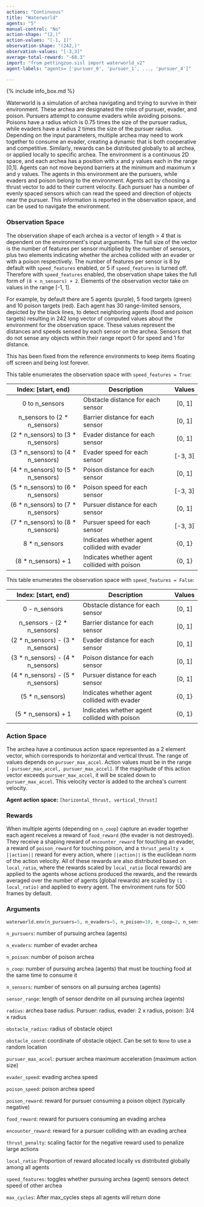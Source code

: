 ```yaml
---
actions: "Continuous"
title: "Waterworld"
agents: "5"
manual-control: "No"
action-shape: "(2,)"
action-values: "(-1, 1)"
observation-shape: "(242,)"
observation-values: "[-3,3]"
average-total-reward: "-68.3"
import: "from pettingzoo.sisl import waterworld_v2"
agent-labels: "agents= ['pursuer_0', 'pursuer_1', ..., 'pursuer_4']"

---
```


{% include info_box.md %}

Waterworld is a simulation of archea navigating and trying to survive in their environment. These archea are designated the roles of pursuer, evader, and poison. Pursuers attempt to consume evaders while avoiding poisons. Poisons have a radius which is 0.75 times the size of the pursuer radius, while evaders have a radius 2 times the size of the pursuer radius. Depending on the input parameters, multiple archea may need to work together to consume an evader, creating a dynamic that is both cooperative and competitive. Similarly, rewards can be distributed globally to all archea, or applied locally to specific archea. The environment is a continuous 2D space, and each archea has a position with x and y values each in the range [0,1]. Agents can not move beyond barriers at the minimum and maximum x and y values. The agents in this environment are the pursuers, while evaders and poison belong to the environment. Agents act by choosing a thrust vector to add to their current velocity. Each pursuer has a number of evenly spaced sensors which can read the speed and direction of objects near the pursuer. This information is reported in the observation space, and can be used to navigate the environment.

### Observation Space

The observation shape of each archea is a vector of length > 4 that is dependent on the environment's input arguments. The full size of the vector is the number of features per sensor multiplied by the number of sensors, plus two elements indicating whether the archea collided with an evader or with a poison respectively. The number of features per sensor is 8 by default with `speed_features` enabled, or 5 if `speed_features` is turned off. Therefore with `speed_features` enabled, the observation shape takes the full form of `(8 × n_sensors) + 2`. Elements of the observation vector take on values in the range [-1, 1]. 

For example, by default there are 5 agents (purple), 5 food targets (green) and 10 poison targets (red). Each agent has 30 range-limited sensors, depicted by the black lines, to detect neighboring agents (food and poison targets) resulting in 242 long vector of computed values about the environment for the observation space. These values represent the distances and speeds sensed by each sensor on the archea. Sensors that do not sense any objects within their range report 0 for speed and 1 for distance.

This has been fixed from the reference environments to keep items floating off screen and being lost forever.

This table enumerates the observation space with `speed_features = True`:

|        Index: [start, end)         | Description                                  | Values  |
| :--------------------------------: | -------------------------------------------- | :-----: |
|           0 to n_sensors           | Obstacle distance for each sensor            | [0, 1]  |
|    n_sensors to (2 * n_sensors)    | Barrier distance for each sensor             | [0, 1]  |
| (2 * n_sensors) to (3 * n_sensors) | Evader distance for each sensor              | [0, 1]  |
| (3 * n_sensors) to (4 * n_sensors) | Evader speed for each sensor                 | [-3, 3] |
| (4 * n_sensors) to (5 * n_sensors) | Poison distance for each sensor              | [0, 1]  |
| (5 * n_sensors) to (6 * n_sensors) | Poison speed for each sensor                 | [-3, 3] |
| (6 * n_sensors) to (7 * n_sensors) | Pursuer distance for each sensor             | [0, 1]  |
| (7 * n_sensors) to (8 * n_sensors) | Pursuer speed for each sensor                | [-3, 3] |
|           8 * n_sensors            | Indicates whether agent collided with evader | {0, 1}  |
|        (8 * n_sensors) + 1         | Indicates whether agent collided with poison | {0, 1}  |

This table enumerates the observation space with `speed_features = False`:

|        Index: [start, end)        | Description                                  | Values |
| :-------------------------------: | -------------------------------------------- | :----: |
|           0 - n_sensors           | Obstacle distance for each sensor            | [0, 1] |
|    n_sensors - (2 * n_sensors)    | Barrier distance for each sensor             | [0, 1] |
| (2 * n_sensors) - (3 * n_sensors) | Evader distance for each sensor              | [0, 1] |
| (3 * n_sensors) - (4 * n_sensors) | Poison distance for each sensor              | [0, 1] |
| (4 * n_sensors) - (5 * n_sensors) | Pursuer distance for each sensor             | [0, 1] |
|          (5 * n_sensors)          | Indicates whether agent collided with evader | {0, 1} |
|        (5 * n_sensors) + 1        | Indicates whether agent collided with poison | {0, 1} |

### Action Space

The archea have a continuous action space represented as a 2 element vector, which corresponds to horizontal and vertical thrust. The range of values depends on `pursuer_max_accel`.  Action values must be in the range `[-pursuer_max_accel, pursuer_max_accel]`. If the magnitude of this action vector exceeds `pursuer_max_accel`, it will be scaled down to `pursuer_max_accel`. This velocity vector is added to the archea's current velocity.

**Agent action space:** `[horizontal_thrust, vertical_thrust]`

### Rewards

When multiple agents (depending on `n_coop`) capture an evader together each agent receives a reward of `food_reward` (the evader is not destroyed). They receive a shaping reward of `encounter_reward` for touching an evader, a reward of `poison_reward` for touching poison, and a `thrust_penalty x ||action||` reward for every action, where `||action||` is the euclidean norm of the action velocity. All of these rewards are also distributed based on `local_ratio`, where the rewards scaled by `local_ratio` (local rewards) are applied to the agents whose actions produced the rewards, and the rewards averaged over the number of agents (global rewards) are scaled by `(1 - local_ratio)` and applied to every agent. The environment runs for 500 frames by default. 

### Arguments

```Python
waterworld.env(n_pursuers=5, n_evaders=5, n_poison=10, n_coop=2, n_sensors=20, sensor_range=0.2,radius=0.015, obstacle_radius=0.2, obstacle_coord=np.array([0.5, 0.5]), pursuer_max_accel=0.01, evader_speed=0.01, poison_speed=0.01, poison_reward=-1.0, food_reward=10.0, encounter_reward=0.01, thrust_penalty=-0.5, local_ratio=1.0, speed_features=True, max_cycles=500)
```

`n_pursuers`: number of pursuing archea (agents)

`n_evaders`: number of evader archea

`n_poison`: number of poison archea

`n_coop`: number of pursuing archea (agents) that must be touching food at the same time to consume it

`n_sensors`: number of sensors on all pursuing archea (agents)

`sensor_range`: length of sensor dendrite on all pursuing archea (agents)

`radius`: archea base radius. Pursuer: radius, evader: 2 x radius, poison: 3/4 x radius 

`obstacle_radius`: radius of obstacle object

`obstacle_coord`: coordinate of obstacle object. Can be set to `None` to use a random location

`pursuer_max_accel`: pursuer archea maximum acceleration (maximum action size)

`evader_speed`: evading archea speed

`poison_speed`: poison archea speed

`poison_reward`: reward for pursuer consuming a poison object (typically negative)

`food_reward`: reward for pursuers consuming an evading archea

`encounter_reward`: reward for a pursuer colliding with an evading archea

`thrust_penalty`: scaling factor for the negative reward used to penalize large actions

`local_ratio`: Proportion of reward allocated locally vs distributed globally among all agents

`speed_features`: toggles whether pursuing archea (agent) sensors detect speed of other archea

`max_cycles`: After max_cycles steps all agents will return done